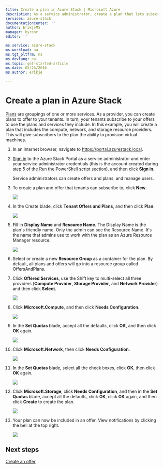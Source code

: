 ```yaml
---
title: Create a plan in Azure Stack | Microsoft Azure
description: As a service administrator, create a plan that lets subscribers provision virtual machines.
services: azure-stack
documentationcenter: ''
author: ErikjeMS
manager: byronr
editor: ''

ms.service: azure-stack
ms.workload: na
ms.tgt_pltfrm: na
ms.devlang: na
ms.topic: get-started-article
ms.date: 05/25/2016
ms.author: erikje

---
```

# Create a plan in Azure Stack
[Plans](azure-stack-key-features.md#services-plans-offers-and-subscriptions) are groupings of one or more services. As a provider, you can create plans to offer to your tenants. In turn, your tenants subscribe to your offers to use the plans and services they include. In this example, you will create a plan that includes the compute, network, and storage resource providers. This will give subscribers to the plan the ability to provision virtual machines.

1. In an internet browser, navigate to https://portal.azurestack.local.
2. [Sign in](azure-stack-connect-azure-stack.md#log-in-as-a-service-administrator) to the Azure Stack Portal as a service administrator and enter your service administrator credentials (this is the account created during step 5 of the [Run the PowerShell script](azure-stack-run-powershell-script.md) section), and then click **Sign in**.
   
   Service administrators can create offers and plans, and manage users.
3. To create a plan and offer that tenants can subscribe to, click **New**.
   
   ![](media/azure-stack-create-plan/image1.png)
4. In the Create blade, click **Tenant Offers and Plans**, and then click **Plan**.
   
   ![](media/azure-stack-create-plan/image2.png)
5. Fill in **Display Name** and **Resource Name**. The Display Name is the plan's friendly name. Only the admin can see the Resource Name. It's the name that admins  use to work with the plan as an Azure Resource Manager resource.
   
   ![](media/azure-stack-create-plan/image3.png)
6. Select or create a new **Resource Group** as a container for the plan. By default, all plans and offers will go into a resource group called OffersAndPlans.
7. Click **Offered Services**, use the Shift key to multi-select all three providers (**Compute Provider**, **Storage Provider**, and **Network Provider**) and then click **Select**.
   
   ![](media/azure-stack-create-plan/image4.png)
8. Click **Microsoft.Compute**, and then click **Needs Configuration**.
   
   ![](media/azure-stack-create-plan/image5.png)
9. In the **Set Quotas** blade, accept all the defaults, click **OK**, and then click **OK** again.
   
   ![](media/azure-stack-create-plan/image6.png)
10. Click **Microsoft.Network**, then click **Needs Configuration**.
    
    ![](media/azure-stack-create-plan/image7.png)
11. In the **Set Quotas** blade, select all the check boxes, click **OK**, then click **OK** again.
    
    ![](media/azure-stack-create-plan/image8.png)
12. Click **Microsoft.Storage**, click **Needs Configuration**, and then in the **Set Quotas** blade, accept all the defaults, click **OK**, click **OK** again, and then click **Create** to create the plan.
    
    ![](media/azure-stack-create-plan/image9.png)
13. Your plan can now be included in an offer. View notifications by clicking the bell at the top right.
    
    ![](media/azure-stack-create-plan/image10.png)

## Next steps
[Create an offer](azure-stack-create-offer.md)


